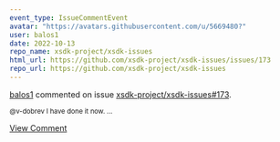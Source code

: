 ```yaml
---
event_type: IssueCommentEvent
avatar: "https://avatars.githubusercontent.com/u/5669480?"
user: balos1
date: 2022-10-13
repo_name: xsdk-project/xsdk-issues
html_url: https://github.com/xsdk-project/xsdk-issues/issues/173
repo_url: https://github.com/xsdk-project/xsdk-issues
---
```


<a href='https://github.com/balos1' target='_blank'>balos1</a> commented on issue <a href='https://github.com/xsdk-project/xsdk-issues/issues/173' target='_blank'>xsdk-project/xsdk-issues#173</a>.

<small>@v-dobrev I have done it now. ...</small>

<a href='https://github.com/xsdk-project/xsdk-issues/issues/173' target='_blank'>View Comment</a>
